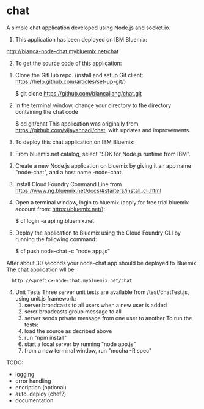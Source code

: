 chat
====

A simple chat application developed using Node.js and socket.io. 

1. This application has been deployed on IBM Bluemix: 

  http://bianca-node-chat.mybluemix.net/chat

2. To get the source code of this application:
  1) Clone the GitHub repo. (install and setup Git client: https://help.github.com/articles/set-up-git/)
  
      $ git clone https://github.com/biancajiang/chat.git
  2) In the terminal window, change your directory to the directory containing the chat code
  
      $ cd git/chat
This application was originally from https://github.com/vijayannadi/chat, with updates and improvements.

3. To deploy this chat application on IBM Bluemix:
  1) From bluemix.net catalog, select "SDK for Node.js runtime from IBM". 
  2) Create a new Node.js application on bluemix by giving it an app name "node-chat", and a host name <prefix>-node-chat.
  3) Install Cloud Foundry Command Line from https://www.ng.bluemix.net/docs/#starters/install_cli.html 
  4) Open a terminal window, login to bluemix (apply for free trial bluemix account from: https://bluemix.net/):
  
      $ cf login -a api.ng.bluemix.net
  5) Deploy the application to Bluemix using the Cloud Foundry CLI by running the following command:
  
      $ cf push node-chat -c "node app.js"

After about 30 seconds your node-chat app should be deployed to Bluemix. The chat application wll be:

      http://<prefix>-node-chat.mybluemix.net/chat

4. Unit Tests
  Three server unit tests are available from /test/chatTest.js, using unit.js framework:
    1) server broadcasts to all users when a new user is added
    2) serer broadcasts group message to all
    3) server sends private message from one user to another
  To run the tests:
    1) load the source as decribed above
    2) run "npm install"
    3) start a local server by running "node app.js"
    3) from a new terminal window, run "mocha -R spec"


TODO:
- logging
- error handling
- encription (optional)
- auto. deploy (chef?)
- documentation
